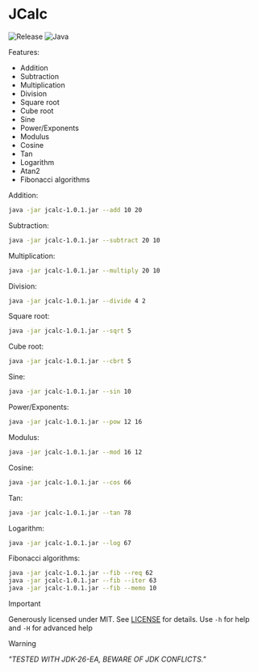 # JCalc
![Release](https://img.shields.io/badge/release-1.0.0-blue) ![Java](https://img.shields.io/badge/Java-OpenJDK-brightgreen?logo=java&logoColor=white)

 Features: 
- Addition
- Subtraction
- Multiplication
- Division
- Square root
- Cube root
- Sine
- Power/Exponents
- Modulus
- Cosine
- Tan
- Logarithm
- Atan2
- Fibonacci algorithms

Addition:
```bash
java -jar jcalc-1.0.1.jar --add 10 20
```
Subtraction:
```bash
java -jar jcalc-1.0.1.jar --subtract 20 10
```
Multiplication:
```bash
java -jar jcalc-1.0.1.jar --multiply 20 10
```
Division:
```bash
java -jar jcalc-1.0.1.jar --divide 4 2
```
Square root:
```bash
java -jar jcalc-1.0.1.jar --sqrt 5
```
Cube root:
```bash
java -jar jcalc-1.0.1.jar --cbrt 5
```
Sine:
```bash
java -jar jcalc-1.0.1.jar --sin 10
```
Power/Exponents:
```bash
java -jar jcalc-1.0.1.jar --pow 12 16
```
Modulus:
```bash
java -jar jcalc-1.0.1.jar --mod 16 12
```
Cosine:
```bash
java -jar jcalc-1.0.1.jar --cos 66 
```
Tan:
```bash
java -jar jcalc-1.0.1.jar --tan 78
```
Logarithm:
```bash
java -jar jcalc-1.0.1.jar --log 67
```
Fibonacci algorithms:
```bash
java -jar jcalc-1.0.1.jar --fib --req 62
java -jar jcalc-1.0.1.jar --fib --iter 63
java -jar jcalc-1.0.1.jar --fib --memo 10
```

> [!IMPORTANT]
> Generously licensed under MIT. See [LICENSE](/docs/LICENSE) for details.
> Use `-h` for help and `-H` for advanced help

> [!WARNING]
> *"TESTED WITH JDK-26-EA, BEWARE OF JDK CONFLICTS."*
